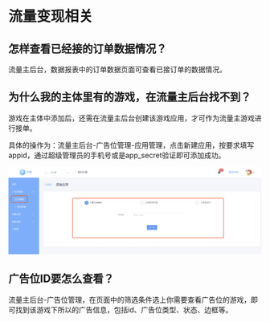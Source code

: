 # 流量变现相关

## 怎样查看已经接的订单数据情况？

流量主后台，数据报表中的订单数据页面可查看已接订单的数据情况。

## 为什么我的主体里有的游戏，在流量主后台找不到？

游戏在主体中添加后，还需在流量主后台创建该游戏应用，才可作为流量主游戏进行接单。

具体的操作为：流量主后台-广告位管理-应用管理，点击新建应用，按要求填写appid，通过超级管理员的手机号或是app\_secret验证即可添加成功。

![](../.gitbook/assets/image%20%28133%29.png)

## 广告位ID要怎么查看？

流量主后台-广告位管理，在页面中的筛选条件选上你需要查看广告位的游戏，即可找到该游戏下所以的广告信息，包括id、广告位类型、状态、边框等。



